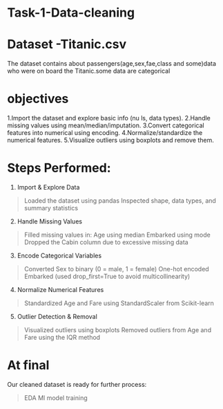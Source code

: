 # Task-1-Data-cleaning
# Dataset -Titanic.csv
The dataset contains about passengers(age,sex,fae,class and some)data who were on board the Titanic.some data are categorical
# objectives
 1.Import the dataset and explore basic info (nu ls, data types).
 2.Handle missing values using mean/median/imputation.
 3.Convert categorical features into numerical using encoding.
 4.Normalize/standardize the numerical features.
 5.Visualize outliers using boxplots and remove them.
# Steps Performed:
1. Import & Explore Data
 > Loaded the dataset using pandas
 > Inspected shape, data types, and summary statistics
2. Handle Missing Values
 >Filled missing values in:
  Age using median
  Embarked using mode
 >Dropped the Cabin column due to excessive missing data
3. Encode Categorical Variables
 >Converted Sex to binary (0 = male, 1 = female)
 >One-hot encoded Embarked (used drop_first=True to avoid multicollinearity)
4. Normalize Numerical Features
 >Standardized Age and Fare using StandardScaler from Scikit-learn
5. Outlier Detection & Removal
 >Visualized outliers using boxplots
 >Removed outliers from Age and Fare using the IQR method
# At final
 Our cleaned dataset is ready for further process:
   > EDA
   > Ml model training 
 
